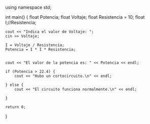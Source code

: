 using namespace std;

int main() {
    float Potencia;
    float Voltaje;
    float Resistencia = 10;
    float I;//Resistencia;

    cout << "Indica el valor de Voltaje: ";
    cin >> Voltaje;

    I = Voltaje / Resistencia;
    Potencia = I * I * Resistencia;


    cout << "El valor de la potencia es: " << Potencia << endl;

    if (Potencia > 22.4) {
        cout << "Hubo un cortocircuito.\n" << endl;

    } else {
        cout << "El circuito funciona normalmente.\n" << endl;

    }

    return 0;
}
